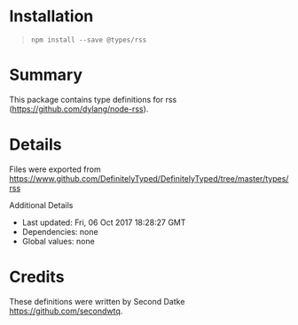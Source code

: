 # Installation
> `npm install --save @types/rss`

# Summary
This package contains type definitions for rss (https://github.com/dylang/node-rss).

# Details
Files were exported from https://www.github.com/DefinitelyTyped/DefinitelyTyped/tree/master/types/rss

Additional Details
 * Last updated: Fri, 06 Oct 2017 18:28:27 GMT
 * Dependencies: none
 * Global values: none

# Credits
These definitions were written by Second Datke <https://github.com/secondwtq>.
